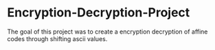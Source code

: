 # Encryption-Decryption-Project

The goal of this project was to create a encryption decryption of affine codes through shifting ascii values.
